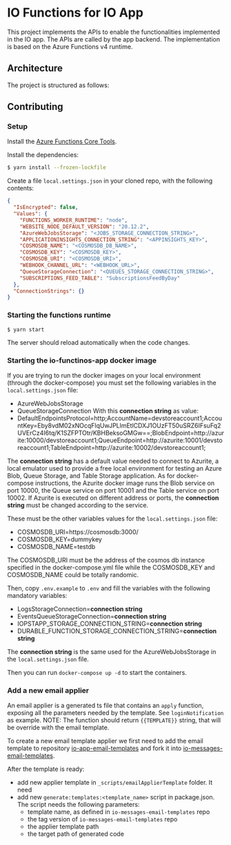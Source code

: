 # IO Functions for IO App

This project implements the APIs to enable the functionalities implemented in
the IO app. The APIs are called by the app backend.
The implementation is based on the Azure Functions v4 runtime.

## Architecture

The project is structured as follows:

## Contributing

### Setup

Install the [Azure Functions Core Tools](https://github.com/Azure/azure-functions-core-tools).

Install the dependencies:

```bash
$ yarn install --frozen-lockfile
```

Create a file `local.settings.json` in your cloned repo, with the
following contents:

```json
{
  "IsEncrypted": false,
  "Values": {
    "FUNCTIONS_WORKER_RUNTIME": "node",
    "WEBSITE_NODE_DEFAULT_VERSION": "20.12.2",
    "AzureWebJobsStorage": "<JOBS_STORAGE_CONNECTION_STRING>",
    "APPLICATIONINSIGHTS_CONNECTION_STRING": "<APPINSIGHTS_KEY>",
    "COSMOSDB_NAME": "<COSMOSDB_DB_NAME>",
    "COSMOSDB_KEY": "<COSMOSDB_KEY>",
    "COSMOSDB_URI": "<COSMOSDB_URI>",
    "WEBHOOK_CHANNEL_URL": "<WEBHOOK_URL>",
    "QueueStorageConnection": "<QUEUES_STORAGE_CONNECTION_STRING>",
    "SUBSCRIPTIONS_FEED_TABLE": "SubscriptionsFeedByDay"
  },
  "ConnectionStrings": {}
}
```

### Starting the functions runtime

```
$ yarn start
```

The server should reload automatically when the code changes.

### Starting the io-functinos-app docker image

If you are trying to run the docker images on your local environment (through the docker-compose) you must set the following variables in the `local.settings.json` file:

- AzureWebJobsStorage
- QueueStorageConnection
  With this **connection string** as value:
- DefaultEndpointsProtocol=http;AccountName=devstoreaccount1;AccountKey=Eby8vdM02xNOcqFlqUwJPLlmEtlCDXJ1OUzFT50uSRZ6IFsuFq2UVErCz4I6tq/K1SZFPTOtr/KBHBeksoGMGw==;BlobEndpoint=http://azurite:10000/devstoreaccount1;QueueEndpoint=http://azurite:10001/devstoreaccount1;TableEndpoint=http://azurite:10002/devstoreaccount1;

The **connection string** has a default value needed to connect to Azurite, a local emulator used to provide a free local environment for testing an Azure Blob, Queue Storage, and Table Storage application.
As for docker-compose instructions, the Azurite docker image runs the Blob service on port 10000, the Queue service on port 10001 and the Table service on port 10002.
If Azurite is executed on different address or ports, the **connection string** must be changed according to the service.

These must be the other variables values for the `local.settings.json` file:

- COSMOSDB_URI=https://cosmosdb:3000/
- COSMOSDB_KEY=dummykey
- COSMOSDB_NAME=testdb

The COSMOSDB_URI must be the address of the cosmos db instance specified in the docker-compose.yml file while the COSMOSDB_KEY and COSMOSDB_NAME could be totally randomic.

Then, copy `.env.example` to `.env` and fill the variables with the following mandatory variables:

- LogsStorageConnection=**connection string**
- EventsQueueStorageConnection=**connection string**
- IOPSTAPP_STORAGE_CONNECTION_STRING=**connection string**
- DURABLE_FUNCTION_STORAGE_CONNECTION_STRING=**connection string**

The **connection string** is the same used for the AzureWebJobsStorage in the `local.settings.json` file.

Then you can run `docker-compose up -d` to start the containers.

### Add a new email applier

An email applier is a generated ts file that contains an `apply` function, exposing all the parameters needed by the template. See `loginNotification` as example.
NOTE: The function should return `{{TEMPLATE}}` string, that will be override with the email template.

To create a new email template applier we first need to add the email template to repository [io-app-email-templates](https://github.com/pagopa/io-app-email-templates) and fork it into [io-messages-email-templates](https://github.com/pagopa/io-messages-email-templates).

After the template is ready:

- add new applier template in `_scripts/emailApplierTemplate` folder. It need
- add new `generate:templates:<template_name>` script in package.json. The script needs the following parameters:
  - template name, as defined in `io-messages-email-templates` repo
  - the tag version of `io-messages-email-templates` repo
  - the applier template path
  - the target path of generated code
